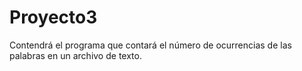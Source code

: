 # Proyecto3
Contendrá el programa que contará el número de ocurrencias de las palabras en un archivo de texto.
